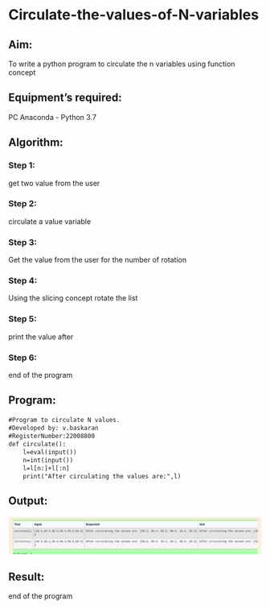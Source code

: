 # Circulate-the-values-of-N-variables
## Aim:
To write a python program to circulate the n variables using function concept
## Equipment’s required:
PC
Anaconda - Python 3.7
## Algorithm: 
### Step 1: 
get two value from the user
### Step 2:
circulate a value 
variable 
### Step 3: 
Get the value from the user for the number of rotation
### Step 4: 
Using the slicing concept rotate the list

### Step 5: 
print the value after 
### Step 6: 
end of the program
## Program:
```
#Program to circulate N values.
#Developed by: v.baskaran
#RegisterNumber:22008800
def circulate():
    l=eval(input())
    n=int(input())
    l=l[n:]+l[:n]
    print("After circulating the values are:",l)
```
## Output:
![output](/circulate.png)

## Result:
end of the program
